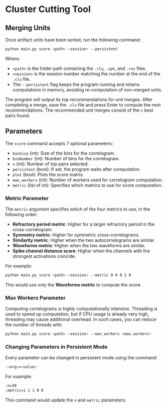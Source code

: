 # Cluster Cutting Tool

## Merging Units

Once artifact units have been sorted, run the following command:

```bash
python main.py score <path> <session> --persistent
```

Where:
- `<path>` is the folder path containing the `.clu`, `.spk`, and `.res` files.
- `<session>` is the session number matching the number at the end of the `.clu` file.
- The `--persistent` flag keeps the program running and retains computations in memory, avoiding re-computation of non-merged units.

The program will output its top recommendations for unit merges. After completing a merge, save the `.clu` file and press Enter to compute the next recommendations. The recommended unit merges consist of the `n` best pairs found.

## Parameters

The `score` command accepts 7 optional parameters:
- `binSize` (int): Size of the bins for the correlogram.
- `binNumber` (int): Number of bins for the correlogram.
- `n` (int): Number of top pairs selected.
- `persistent` (bool): If set, the program waits after computation.
- `plot` (bool): Plots the score matrix.
- `max_workers` (int): Number of workers used for correlogram computation.
- `metric` (list of int): Specifies which metrics to use for score computation.

### Metric Parameter

The `metric` argument specifies which of the four metrics to use, in the following order:
- **Refractory period metric**: Higher for a larger refractory period in the cross-correlogram.
- **Symmetry metric**: Higher for symmetric cross-correlograms.
- **Similarity metric**: Higher when the two autocorrelograms are similar.
- **Waveforms metric**: Higher when the two waveforms are similar.
- **Spike channel distance score**: Higher when the channels with the strongest activations coincide.

For example:

```bash
python main.py score <path> <session> --metric 0 0 0 1 0
```

This would use only the **Waveforms metric** to compute the score.

### Max Workers Parameter

Computing correlograms is highly computationally intensive. Threading is used to speed up computation, but if CPU usage is already very high, threading may cause additional overhead. In such cases, you can reduce the number of threads with:

```bash
python main.py score <path> <session> --max_workers <max_workers>
```

### Changing Parameters in Persistent Mode

Every parameter can be changed in persistent mode using the command:

```bash
:<arg>=<value>
```

For example:

```bash
:n=20
:metric=1 1 1 0 0
```

This command would update the `n` and `metric` parameters.